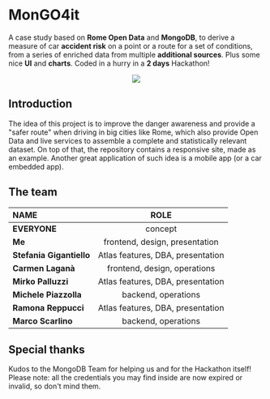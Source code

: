 # MonGO4it

A case study based on **Rome Open Data** and **MongoDB**, to derive a measure of car **accident risk** on a point or a route for a set of conditions, from a series of enriched data from multiple **additional sources**. Plus some nice **UI** and **charts**. Coded in a hurry in a **2 days** Hackathon!

<p align='center'>
	<img src='https://img.shields.io/badge/result-winner!-darkgreen'/>
</p>

## Introduction
The idea of this project is to improve the danger awareness and provide a "safer route" when driving in big cities like Rome, which also provide Open Data and live services to assemble a complete and statistically relevant dataset. On top of that, the repository contains a responsive site, made as an example. Another great application of such idea is a mobile app (or a car embedded app).

## The team
| NAME                    | ROLE                              |
|:------------------------|:---------------------------------:|
| **EVERYONE**            | concept                           |
| **Me**                  | frontend, design, presentation    |
| **Stefania Gigantiello**| Atlas features, DBA, presentation |
| **Carmen Laganà**       | frontend, design, operations      |
| **Mirko Palluzzi**      | Atlas features, DBA, presentation |
| **Michele Piazzolla**   | backend, operations               |
| **Ramona Reppucci**     | Atlas features, DBA, presentation |
| **Marco Scarlino**      | backend, operations               |

## Special thanks

Kudos to the MongoDB Team for helping us and for the Hackathon itself! 
Please note: all the credentials you may find inside are now expired or invalid, so don't mind them.
